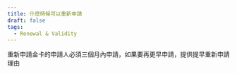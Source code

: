 ```yaml
---
title: 什麼時候可以重新申請
draft: false
tags:
  - Renewal & Validity
---
```

重新申請金卡的申請人必須三個月內申請，如果要再更早申請，提供提早重新申請理由